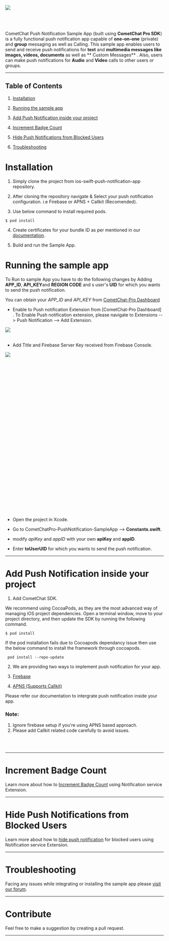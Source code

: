 
<div>
<img align="left" src="https://github.com/cometchat-pro-extensions/ios-swift-push-notifications-app/blob/master/Screenshots/Screenshot.png">

<br></br><br></br>

CometChat Push Notification Sample App (built using **CometChat Pro SDK**) is a fully functional push notification app capable of **one-on-one** (private) and **group** messaging as well as Calling. This sample app enables users to send and receive push notifications for  **text** and **multimedia messages like  images, videos, documents** as well as ** Custom Messages** . Also, users can make  push notifications for **Audio** and **Video** calls to other users or groups.


___

## Table of Contents


1. [Installation](#Installation)

2. [Running the sample app](#Running-the-sample-app)

3. [Add Push Notification inside your project](#Add-Push-Notification-inside-your-project)

4. [Increment Badge Count](#Increment-Badge-Count)

5. [Hide Push Notifications from Blocked Users](#Hide-Push-Notifications-from-Blocked-Users)

6. [Troubleshooting](#Troubleshooting)



# Installation 
      
  1.  Simply clone the project from ios-swift-push-notification-app repository. 
  
  2.  After cloning the repository navigate & Select your push notification configuration. i.e Firebase or APNS + Callkit (Recomended). 
  
  3. Use below command to install required pods.
   
   ```
   $ pod install
  ```

  
  4. Create certificates for your bundle ID as per mentioned in our [documentation](https://prodocs.cometchat.com/docs/ios-extensions-enhanced-push-notification).

  5.  Build and run the Sample App.
   
  


# Running the sample app

   To Run to sample App you have to do the following changes by Adding **APP_ID**, **API_KEY**and **REGION CODE** and s user's **UID** for which you wants to send the push notification.
   
   You can obtain your  *APP_ID* and *API_KEY* from [CometChat-Pro Dashboard](https://app.cometchat.com/)
   
   - Enable to Push notification Extension from  [CometChat-Pro Dashboard] . To Enable Push notification extension, please navigate to Extensions --> Push Notification --> Add Extension. 
   
   <img align="left" src="https://github.com/cometchat-pro-extensions/ios-swift-push-notifications-app/blob/master/Screenshots/addExtension.png"> <br></br>  
   
   - Add Title and Firebase Server Key received from Firebase Console. 
   
   <img align="left" src="https://github.com/cometchat-pro-extensions/ios-swift-push-notifications-app/blob/master/Screenshots/settings.png"><br></br> <br></br><br></br> <br></br><br></br> <br></br><br></br> <br></br><br></br> <br></br><br></br> <br></br><br></br><br></br> <br></br> 
          
   - Open the project in Xcode. 
          
   - Go to CometChatPro-PushNotification-SampleApp -->  **Constants.swift**.
                  
   - modify *apiKey* and *appID* with your own **apiKey** and **appID**.
   
   - Enter **toUserUID** for which you wants to send the push notification.

___

# Add Push Notification inside your project
   
   1. Add CometChat SDK.
   
   We recommend using CocoaPods, as they are the most advanced way of managing iOS project dependencies. Open a terminal   window, move to your project directory, and then update the SDK  by running the following command.
   
   ```
   $ pod install
   ```
   
   If the pod installation fails due to Cocoapods dependancy issue then use the below command to install the framework through cocoapods.
  
  ```
   pod install --repo-update
   ```
   2. We are providing two ways to implement push notification for your app. 
   
   1. [Firebase](https://prodocs.cometchat.com/docs/ios-extensions-enhanced-push-notification)
   2. [APNS (Supports Callkit)](https://prodocs.cometchat.com/docs/ios-extensions-enhanced-push-notification-apns)
   
   Please refer our documentation to intergrate push notification inside your app.
   
   ### Note: 
   
   1. Ignore firebase setup if you're using APNS based approach. 
   2. Please add Callkit related code carefully to avoid issues.

   
 <br></br>  

___

# Increment Badge Count

Learn more about how to [Increment Badge Count](https://github.com/cometchat-pro-samples/ios-swift-push-notifications-app/blob/master/IncrementBadgeCount.md) using Notification service Extension.
___

# Hide Push Notifications from Blocked Users

Learn more about how to [hide push notification](https://github.com/cometchat-pro-samples/ios-swift-push-notifications-app/blob/master/Customize.md) for blocked users using Notification service Extension.
    
___   

# Troubleshooting

Facing any issues while integrating or installing the sample app please <a href="https://forum.cometchat.com/"> visit our forum</a>.

___

# Contribute 
   
   Feel free to make a suggestion by creating a pull request.

___


